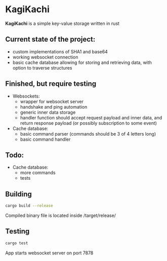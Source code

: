 # KagiKachi
**KagiKachi** is a simple key-value storage written in rust


## Current state of the project:
- custom implementations of SHA1 and base64
- working websocket connection
- basic cache database allowing for storing and retrieving data, with option to traverse structures

## Finished, but require testing
- Websockets:
  - wrapper for websocket server 
  - handshake and ping automation
  - generic inner data storage
  - handler function should accept request payload and inner data, and return response payload (or possibly subscription to some event)
- Cache database:
  - basic command parser (commands should be 3 of 4 letters long)
  - basic command handler

## Todo:
- Cache database:
  - more commands
  - tests

## Building
```sh
cargo build --release
```
Compiled binary file is located inside /target/release/

## Testing
```sh
cargo test
```

App starts websocket server on port 7878